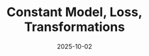 ---
layout: lecture
number: 11
date: 2025-10-02
published: true
title: Constant Model, Loss, Transformations
presented_by: Josh Grossman
slido:
recording: 
askademia: 
files:
  slides: 
  pdf_slides:
  code:
  code_html:
  notebook:
  notes:
  additional_files:
    - name:
      link:
      target: #or leave empty
---
